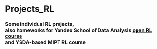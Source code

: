 # Projects_RL

### Some individual RL projects, <br/> also homeworks for Yandex School of Data Analysis [open RL course](https://github.com/yandexdataschool/Practical_RL) <br/> and YSDA-based MIPT RL course
